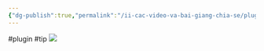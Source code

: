```yaml
---
{"dg-publish":true,"permalink":"/ii-cac-video-va-bai-giang-chia-se/plugin-commander/","dgPassFrontmatter":true,"noteIcon":"1","created":"","updated":""}
---
```


#plugin #tip
![](https://i.imgur.com/6uRiB9g.png)
